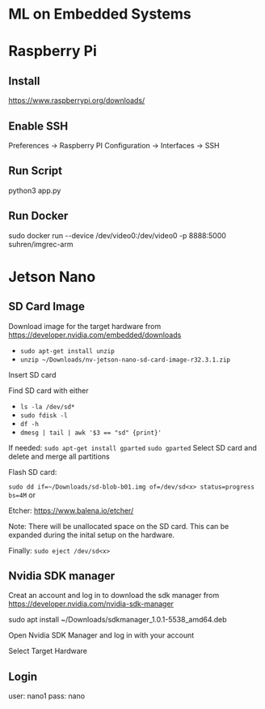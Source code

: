 # ML on Embedded Systems

# Raspberry Pi

## Install 
https://www.raspberrypi.org/downloads/

## Enable SSH
Preferences -> Raspberry PI Configuration -> Interfaces -> SSH

## Run Script
python3 app.py

## Run Docker
sudo docker run --device /dev/video0:/dev/video0 -p 8888:5000 suhren/imgrec-arm

## 

# Jetson Nano

## SD Card Image
Download image for the target hardware from
https://developer.nvidia.com/embedded/downloads

* `sudo apt-get install unzip`
* `unzip ~/Downloads/nv-jetson-nano-sd-card-image-r32.3.1.zip`

Insert SD card

Find SD card with either
* `ls -la /dev/sd*`
* `sudo fdisk -l`
* `df -h`
* `dmesg | tail | awk '$3 == "sd" {print}'`

If needed:
`sudo apt-get install gparted`
`sudo gparted`
Select SD card and delete and merge all partitions

Flash SD card:

`sudo dd if=~/Downloads/sd-blob-b01.img of=/dev/sd<x> status=progress bs=4M`
or 

Etcher:
https://www.balena.io/etcher/

Note: There will be unallocated space on the SD card. This can be expanded during the inital setup on the hardware.

Finally:
`sudo eject /dev/sd<x>`


## Nvidia SDK manager
Creat an account and log in to download the sdk manager from
https://developer.nvidia.com/nvidia-sdk-manager

sudo apt install ~/Downloads/sdkmanager_1.0.1-5538_amd64.deb

Open Nvidia SDK Manager and log in with your account

Select Target Hardware

## Login
user: nano1
pass: nano